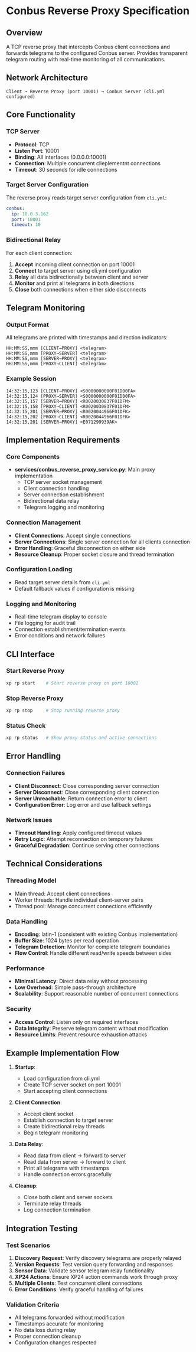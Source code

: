 # Conbus Reverse Proxy Specification

## Overview
A TCP reverse proxy that intercepts Conbus client connections and forwards telegrams to the configured Conbus server. Provides transparent telegram routing with real-time monitoring of all communications.

## Network Architecture
```
Client → Reverse Proxy (port 10001) → Conbus Server (cli.yml configured)
```

## Core Functionality

### TCP Server
- **Protocol**: TCP
- **Listen Port**: 10001
- **Binding**: All interfaces (0.0.0.0:10001)
- **Connection**: Multiple concurrent clieplementnt connections
- **Timeout**: 30 seconds for idle connections

### Target Server Configuration
The reverse proxy reads target server configuration from `cli.yml`:
```yaml
conbus:
  ip: 10.0.3.162
  port: 10001
  timeout: 10
```

### Bidirectional Relay
For each client connection:
1. **Accept** incoming client connection on port 10001
2. **Connect** to target server using cli.yml configuration
3. **Relay** all data bidirectionally between client and server
4. **Monitor** and print all telegrams in both directions
5. **Close** both connections when either side disconnects

## Telegram Monitoring

### Output Format
All telegrams are printed with timestamps and direction indicators:
```
HH:MM:SS,mmm [CLIENT→PROXY] <telegram>
HH:MM:SS,mmm [PROXY→SERVER] <telegram>
HH:MM:SS,mmm [SERVER→PROXY] <telegram>
HH:MM:SS,mmm [PROXY→CLIENT] <telegram>
```

### Example Session
```
14:32:15,123 [CLIENT→PROXY] <S0000000000F01D00FA>
14:32:15,124 [PROXY→SERVER] <S0000000000F01D00FA>
14:32:15,157 [SERVER→PROXY] <R0020030837F01DFM>
14:32:15,158 [PROXY→CLIENT] <R0020030837F01DFM>
14:32:15,201 [SERVER→PROXY] <R0020044966F01DFK>
14:32:15,202 [PROXY→CLIENT] <R0020044966F01DFK>
14:32:15,201 [SERVER→PROXY] <E071299939AK>
```

## Implementation Requirements

### Core Components
- **services/conbus_reverse_proxy_service.py**: Main proxy implementation
  - TCP server socket management
  - Client connection handling
  - Server connection establishment
  - Bidirectional data relay
  - Telegram logging and monitoring

### Connection Management
- **Client Connections**: Accept single connections
- **Server Connections**: Single server connection for all clients connection
- **Error Handling**: Graceful disconnection on either side
- **Resource Cleanup**: Proper socket closure and thread termination

### Configuration Loading
- Read target server details from `cli.yml`
- Default fallback values if configuration is missing

### Logging and Monitoring
- Real-time telegram display to console
- File logging for audit trail
- Connection establishment/termination events
- Error conditions and network failures

## CLI Interface

### Start Reverse Proxy
```bash
xp rp start    # Start reverse proxy on port 10001
```

### Stop Reverse Proxy
```bash
xp rp stop     # Stop running reverse proxy
```

### Status Check
```bash
xp rp status   # Show proxy status and active connections
```

## Error Handling

### Connection Failures
- **Client Disconnect**: Close corresponding server connection
- **Server Disconnect**: Close corresponding client connection  
- **Server Unreachable**: Return connection error to client
- **Configuration Error**: Log error and use fallback settings

### Network Issues
- **Timeout Handling**: Apply configured timeout values
- **Retry Logic**: Attempt reconnection on temporary failures
- **Graceful Degradation**: Continue serving other connections

## Technical Considerations

### Threading Model
- Main thread: Accept client connections
- Worker threads: Handle individual client-server pairs
- Thread pool: Manage concurrent connections efficiently

### Data Handling
- **Encoding**: latin-1 (consistent with existing Conbus implementation)
- **Buffer Size**: 1024 bytes per read operation
- **Telegram Detection**: Monitor for complete telegram boundaries
- **Flow Control**: Handle different read/write speeds between sides

### Performance
- **Minimal Latency**: Direct data relay without processing
- **Low Overhead**: Simple pass-through architecture
- **Scalability**: Support reasonable number of concurrent connections

### Security
- **Access Control**: Listen only on required interfaces
- **Data Integrity**: Preserve telegram content without modification
- **Resource Limits**: Prevent resource exhaustion attacks

## Example Implementation Flow

1. **Startup**:
   - Load configuration from cli.yml
   - Create TCP server socket on port 10001
   - Start accepting client connections

2. **Client Connection**:
   - Accept client socket
   - Establish connection to target server
   - Create bidirectional relay threads
   - Begin telegram monitoring

3. **Data Relay**:
   - Read data from client → forward to server
   - Read data from server → forward to client
   - Print all telegrams with timestamps
   - Handle connection errors gracefully

4. **Cleanup**:
   - Close both client and server sockets
   - Terminate relay threads
   - Log connection termination

## Integration Testing

### Test Scenarios
1. **Discovery Request**: Verify discovery telegrams are properly relayed
2. **Version Requests**: Test version query forwarding and responses  
3. **Sensor Data**: Validate sensor telegram relay functionality
4. **XP24 Actions**: Ensure XP24 action commands work through proxy
5. **Multiple Clients**: Test concurrent client connections
6. **Error Conditions**: Verify graceful handling of failures

### Validation Criteria
- All telegrams forwarded without modification
- Timestamps accurate for monitoring
- No data loss during relay
- Proper connection cleanup
- Configuration changes respected
